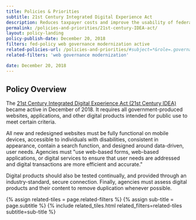 ```yaml
---
title: Policies & Priorities
subtitle: 21st Century Integrated Digital Experience Act
description: Reduces taxpayer costs and improve the usability of federal websites by promoting electronic signatures, digital forms and self-service experiences.
permalink: /policies-and-priorities/21st-century-IDEA-act/
layout: policy-landing
policy-publish-date: December 20, 2018
filters: fed-policy web governance modernization active
related-policies-url: /policies-and-priorities/#subject=*&role=.governance,.web,.modernization&status=*
related-filters: 'web governance modernization'

date: December 20, 2018
---
```

## Policy Overview ##
The [21st Century Integrated Digital Experience Act (21st Century IDEA)](https://www.congress.gov/bill/115th-congress/house-bill/5759/text) became active in December of 2018. It requires all government-produced websites, applications, and other digital products intended for public use to meet certain criteria.

All new and redesigned websites must be fully functional on mobile devices, accessible to individuals with disabilities, consistent in appearance, contain a search function, and designed around data-driven, user needs. Agencies must "use web-based forms, web-based applications, or digital services to ensure that user needs are addressed and digital transactions are more efficient and accurate."

Digital products should also be tested continually, and provided through an industry-standard, secure connection. Finally, agencies must assess digital products and their content to remove duplication whenever possible.
&nbsp;

{% assign related-tiles = page.related-filters %}
{% assign sub-title = page.subtitle %}
{% include related_tiles.html  related_filters=related-tiles subtitle=sub-title %}

